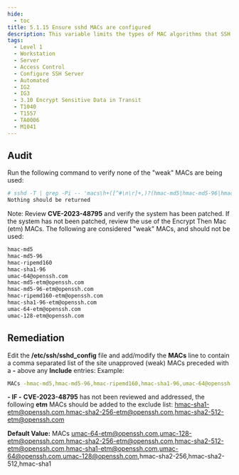 ```yaml
---
hide:
  - toc
title: 5.1.15 Ensure sshd MACs are configured
description: This variable limits the types of MAC algorithms that SSH can use during communication.
tags:
  - Level 1
  - Workstation
  - Server
  - Access Control
  - Configure SSH Server
  - Automated
  - IG2
  - IG3
  - 3.10 Encrypt Sensitive Data in Transit
  - T1040
  - T1557
  - TA0006
  - M1041
---
```


## Audit
Run the following command to verify none of the "weak" MACs are being used:
```bash
# sshd -T | grep -Pi -- 'macs\h+([^#\n\r]+,)?(hmac-md5|hmac-md5-96|hmac-ripemd160|hmac-sha1-96|umac-64@openssh\.com|hmac-md5-etm@openssh\.com|hmac-md5-96-etm@openssh\.com|hmac-ripemd160-etm@openssh\.com|hmac-sha1-96-etm@openssh\.com|umac-64-etm@openssh\.com|umac-128-etm@openssh\.com)\b'
Nothing should be returned
```

Note: Review **CVE-2023-48795** and verify the system has been patched. If the system has not been patched, review the use of the Encrypt Then Mac (etm) MACs.
The following are considered "weak" MACs, and should not be used:
```bash
hmac-md5
hmac-md5-96
hmac-ripemd160
hmac-sha1-96
umac-64@openssh.com
hmac-md5-etm@openssh.com
hmac-md5-96-etm@openssh.com
hmac-ripemd160-etm@openssh.com
hmac-sha1-96-etm@openssh.com
umac-64-etm@openssh.com
umac-128-etm@openssh.com
```

## Remediation
Edit the **/etc/ssh/sshd_config** file and add/modify the **MACs** line to contain a comma separated list of the site unapproved (weak) MACs preceded with a **-** above any **Include** entries:
Example:
```bash
MACs -hmac-md5,hmac-md5-96,hmac-ripemd160,hmac-sha1-96,umac-64@openssh.com,hmac-md5-etm@openssh.com,hmac-md5-96-etm@openssh.com,hmac-ripemd160-etm@openssh.com,hmac-sha1-96-etm@openssh.com,umac-64-etm@openssh.com,umac-128-etm@openssh.com
```
**- IF -** **CVE-2023-48795** has not been reviewed and addressed, the following **etm** MACs should be added to the exclude list: hmac-sha1-etm@openssh.com,hmac-sha2-256-etm@openssh.com,hmac-sha2-512-etm@openssh.com

**Default Value:**
MACs umac-64-etm@openssh.com,umac-128-etm@openssh.com,hmac-sha2-256-etm@openssh.com,hmac-sha2-512-etm@openssh.com,hmac-sha1-etm@openssh.com,umac-64@openssh.com,umac-128@openssh.com,hmac-sha2-256,hmac-sha2-512,hmac-sha1
